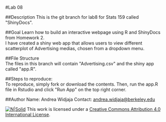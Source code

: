 #Lab 08

##Description 
This is the git branch for lab8 for Stats 159 called "ShinyDocs".

##Goal
Learn how to build an interactive webpage using R and ShinyDocs from Homework 2.  
I have created a shiny web app that allows users to view different scatterplot of Advertising medias, chosen from a dropdown menu.

##File Structure  
The files in this branch will contain "Advertising.csv" and the shiny app called "app.R".

##Steps to reproduce:  
To reproduce, simply fork or download the contents. Then, run the app.R file in Rstudio and click "Run App" on the top right corner.

##Author
Name: Andrea Widjaja
Contact: andrea.widjaja@berkeley.edu  


[![N|Solid](https://i.creativecommons.org/l/by/4.0/88x31.png)](http://creativecommons.org/licenses/by/4.0/)
This work is licensed under a [Creative Commons Attribution 4.0 International License](http://creativecommons.org/licenses/by/4.0/).




